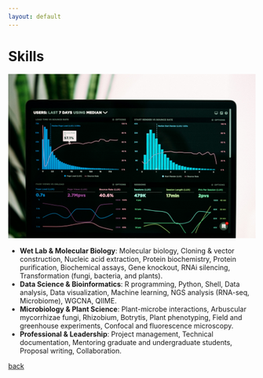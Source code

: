 ```yaml
---
layout: default
---
```


# Skills

![Skills Banner Image](./Img_D/skills_banner.jpg)

*   **Wet Lab & Molecular Biology**: Molecular biology, Cloning & vector construction, Nucleic acid extraction, Protein biochemistry, Protein purification, Biochemical assays, Gene knockout, RNAi silencing, Transformation (fungi, bacteria, and plants).
*   **Data Science & Bioinformatics**: R programming, Python, Shell, Data analysis, Data visualization, Machine learning, NGS analysis (RNA-seq, Microbiome), WGCNA, QIIME.
*   **Microbiology & Plant Science**: Plant-microbe interactions, Arbuscular mycorrhizae fungi, Rhizobium, Botrytis, Plant phenotyping, Field and greenhouse experiments, Confocal and fluorescence microscopy.
*   **Professional & Leadership**: Project management, Technical documentation, Mentoring graduate and undergraduate students, Proposal writing, Collaboration.

[back](./)
